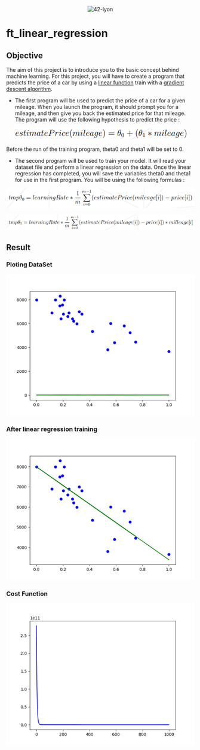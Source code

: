 <p align="center">
    <img alt="42-lyon" src="https://user-images.githubusercontent.com/45235527/106354618-6ec65a00-62f3-11eb-8688-ba9e0f4e77de.jpg" />
</p>

# ft_linear_regression

## Objective

The aim of this project is to introduce you to the basic concept behind machine learning.
For this project, you will have to create a program that predicts the price of a car by
using a [linear function](https://en.wikipedia.org/wiki/Linear_function) train with a [gradient descent algorithm](https://en.wikipedia.org/wiki/Gradient_descent).

- The first program will be used to predict the price of a car for a given mileage.
When you launch the program, it should prompt you for a mileage, and then give
you back the estimated price for that mileage. The program will use the following
hypothesis to predict the price :

<p align="center">
    <img src="img/predict.PNG" alt="image">
</p>


Before the run of the training program, theta0 and theta1 will be set to 0.

- The second program will be used to train your model. It will read your dataset file
and perform a linear regression on the data.
Once the linear regression has completed, you will save the variables theta0 and
theta1 for use in the first program.
You will be using the following formulas :

<p align="center">
    <img src="img/gradientdescent1.PNG" alt="image">
</p>

<p align="center">
    <img src="img/gradientdescent2.PNG" alt="image">
</p>

## Result 


### Ploting DataSet
<p align="center">
    <img src="img/Initial_Best_Fit_Line.png" alt="image">
</p>


### After linear regression training
<p align="center">
    <img src="img/Final_Best_Fit_Line.png" alt="image">
</p>

### Cost Function
<p align="center">
    <img src="img/Cost.png" alt="image">
</p>




